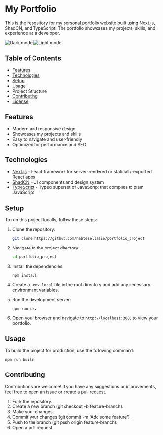 # My Portfolio

This is the repository for my personal portfolio website built using Next.js, ShadCN, and TypeScript. The portfolio showcases my projects, skills, and experience as a developer.

![Dark mode](https://i.ibb.co/YpDhzDD/dark-mode.png)
![Light mode](https://i.ibb.co/2ygTrBp/light-mode.png)

## Table of Contents

- [Features](#features)
- [Technologies](#technologies)
- [Setup](#setup)
- [Usage](#usage)
- [Project Structure](#project-structure)
- [Contributing](#contributing)
- [License](#license)

## Features

- Modern and responsive design
- Showcases my projects and skills
- Easy to navigate and user-friendly
- Optimized for performance and SEO

## Technologies

- [Next.js](https://nextjs.org/) - React framework for server-rendered or statically-exported React apps
- [ShadCN](https://shadcn.dev/) - UI components and design system
- [TypeScript](https://www.typescriptlang.org/) - Typed superset of JavaScript that compiles to plain JavaScript

## Setup

To run this project locally, follow these steps:

1. Clone the repository:

   ```bash
   git clone https://github.com/habtesellasie/portfolio_project
   ```

2. Navigate to the project directory:

   ```bash
   cd portfolio_project
   ```

3. Install the dependencies:

   ```bash
   npm install
   ```

4. Create a `.env.local` file in the root directory and add any necessary environment variables.

5. Run the development server:

   ```bash
   npm run dev
   ```

6. Open your browser and navigate to `http://localhost:3000` to view your portfolio.

## Usage

To build the project for production, use the following command:

```bash
npm run build
```

## Contributing

Contributions are welcome! If you have any suggestions or improvements, feel free to open an issue or create a pull request.

1. Fork the repository.
2. Create a new branch (git checkout -b feature-branch).
3. Make your changes.
4. Commit your changes (git commit -m 'Add some feature').
5. Push to the branch (git push origin feature-branch).
6. Open a pull request.
